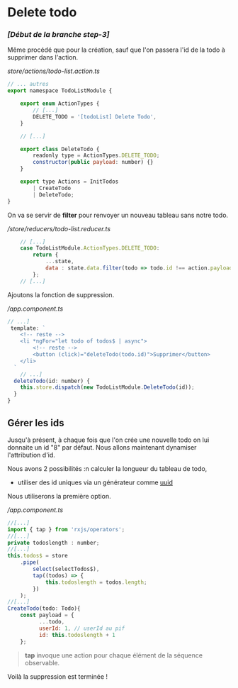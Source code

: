 
# Delete todo

### *[Début de la branche step-3]*


Même procédé que pour la création, sauf que  l'on passera l'id de la todo à supprimer dans l'action.

*store/actions/todo-list.action.ts*
```javascript
// ... autres
export namespace TodoListModule {

    export enum ActionTypes {
        // [...]
        DELETE_TODO = '[todoList] Delete Todo',
    }

	// [...]

    export class DeleteTodo {
        readonly type = ActionTypes.DELETE_TODO;
        constructor(public payload: number) {}
    }

    export type Actions = InitTodos
        | CreateTodo
        | DeleteTodo;
}
```
On va se servir de **filter** pour renvoyer un nouveau tableau sans notre todo.

*/store/reducers/todo-list.reducer.ts*
```javascript
	// [...]
    case TodoListModule.ActionTypes.DELETE_TODO:
        return {
            ...state,
            data : state.data.filter(todo => todo.id !== action.payload)
        };
	// [...]
```
Ajoutons la fonction de suppression.

*/app.component.ts*
```javascript
// ...]
 template: `
    <!-- reste -->
	<li *ngFor="let todo of todos$ | async">
		<!-- reste -->
		<button (click)="deleteTodo(todo.id)">Supprimer</button>
	</li>
  `
    // ...]
  deleteTodo(id: number) {
    this.store.dispatch(new TodoListModule.DeleteTodo(id));
  }
}
```

## Gérer les ids

Jusqu'à présent, à chaque fois que l'on crée une nouvelle todo on lui donnaite un id "8" par défaut. Nous allons maintenant dynamiser l'attribution d'id.

Nous avons 2 possibilités :n calculer la longueur du tableau de todo,
- utiliser des id uniques via un générateur comme [uuid](https://www.npmjs.com/package/uuid) 

Nous utiliserons la première option.

*/app.component.ts*
```javascript
//[...]
import { tap } from 'rxjs/operators';
//[...]
private todoslength : number;
//[...]
this.todos$ = store
	.pipe(
		select(selectTodos$),
		tap((todos) => {
			this.todoslength = todos.length;
		})
	);
//[...]
CreateTodo(todo: Todo){
	const payload = {
		  ...todo,
		  userId: 1, // userId au pif
		  id: this.todoslength + 1
	};
```
>**tap** invoque une action pour chaque élément de la séquence observable.

Voilà la suppression est terminée  !

<!--stackedit_data:
eyJoaXN0b3J5IjpbLTE2OTIwMDQ0NDUsMjE3NTc3NTIyXX0=
-->
